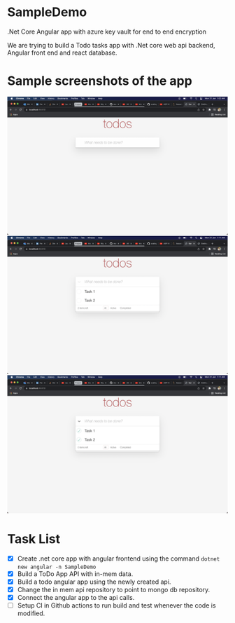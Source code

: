 # SampleDemo
.Net Core Angular app with azure key vault for end to end encryption

We are trying to build a Todo tasks app with .Net core web api backend, Angular front end and react database.

# Sample screenshots of the app
![Initial Screen](initial.png)
![Tasks Screen](tasks.png)
![Completed Tasks](completed.png)

# Task List
- [x] Create .net core app with angular frontend using the command `dotnet new angular -n SampleDemo`
- [x] Build a ToDo App API with in-mem data.
- [x] Build a todo angular app using the newly created api.
- [x] Change the in mem api repository to point to mongo db repository.
- [x] Connect the angular app to the api calls.
- [ ] Setup CI in Github actions to run build and test whenever the code is modified.
